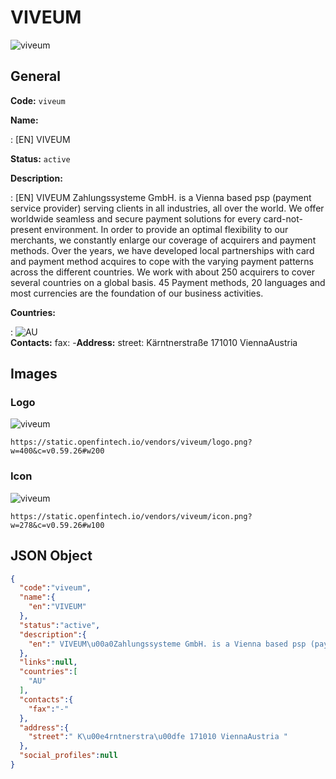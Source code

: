 
# VIVEUM 
![viveum](https://static.openfintech.io/vendors/viveum/logo.png?w=400&c=v0.59.26#w200)  

## General 
 
**Code:** `viveum` 
 
**Name:** 
 
:	[EN] VIVEUM 
 
**Status:** `active` 
 
**Description:** 
 
: [EN]  VIVEUM Zahlungssysteme GmbH. is a Vienna based psp (payment service provider) serving clients in all industries, all over the world. We offer worldwide seamless and secure payment solutions for every card-not-present environment. In order to provide an optimal flexibility to our merchants, we constantly enlarge our coverage of acquirers and payment methods. Over the years, we have developed local partnerships with card and payment method acquires to cope with the varying payment patterns across the different countries. We work with about 250 acquirers to cover several countries on a global basis. 45 Payment methods, 20 languages and most currencies are the foundation of our business activities.  
 
 
**Countries:** 
 
:	![AU](https://cdnjs.cloudflare.com/ajax/libs/flag-icon-css/3.3.0/flags/4x3/au.svg#w24)  
**Contacts:** 
fax: -**Address:** 
street:  Kärntnerstraße 171010 ViennaAustria  

## Images 

### Logo 
 
![viveum](https://static.openfintech.io/vendors/viveum/logo.png?w=400&c=v0.59.26#w200)  

```
https://static.openfintech.io/vendors/viveum/logo.png?w=400&c=v0.59.26#w200
```  

### Icon 
 
![viveum](https://static.openfintech.io/vendors/viveum/icon.png?w=278&c=v0.59.26#w100)  

```
https://static.openfintech.io/vendors/viveum/icon.png?w=278&c=v0.59.26#w100
```  

## JSON Object 

```json
{
  "code":"viveum",
  "name":{
    "en":"VIVEUM"
  },
  "status":"active",
  "description":{
    "en":" VIVEUM\u00a0Zahlungssysteme GmbH. is a Vienna based psp (payment service provider) serving clients in all industries, all over the world. We offer worldwide seamless and secure payment solutions for every card-not-present environment. In order to provide an optimal flexibility to our merchants, we constantly enlarge our coverage of acquirers and payment methods. Over the years, we have developed local partnerships with card and payment method acquires to cope with the varying payment patterns across the different countries. We work with about 250 acquirers to cover several countries on a global basis. 45 Payment methods, 20 languages and most currencies are the foundation of our business activities. "
  },
  "links":null,
  "countries":[
    "AU"
  ],
  "contacts":{
    "fax":"-"
  },
  "address":{
    "street":" K\u00e4rntnerstra\u00dfe 171010 ViennaAustria "
  },
  "social_profiles":null
}
```  
